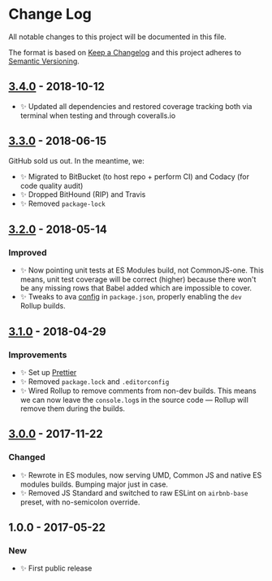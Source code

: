 # Change Log

All notable changes to this project will be documented in this file.

The format is based on [Keep a Changelog](http://keepachangelog.com/)
and this project adheres to [Semantic Versioning](http://semver.org/).

## [3.4.0] - 2018-10-12

- ✨ Updated all dependencies and restored coverage tracking both via terminal when testing and through coveralls.io

## [3.3.0] - 2018-06-15

GitHub sold us out. In the meantime, we:

- ✨ Migrated to BitBucket (to host repo + perform CI) and Codacy (for code quality audit)
- ✨ Dropped BitHound (RIP) and Travis
- ✨ Removed `package-lock`

## [3.2.0] - 2018-05-14

### Improved

- ✨ Now pointing unit tests at ES Modules build, not CommonJS-one. This means, unit test coverage will be correct (higher) because there won't be any missing rows that Babel added which are impossible to cover.
- ✨ Tweaks to ava [config](https://github.com/avajs/ava/blob/master/docs/recipes/es-modules.md) in `package.json`, properly enabling the `dev` Rollup builds.

## [3.1.0] - 2018-04-29

### Improvements

- ✨ Set up [Prettier](https://prettier.io)
- ✨ Removed `package.lock` and `.editorconfig`
- ✨ Wired Rollup to remove comments from non-dev builds. This means we can now leave the `console.log`s in the source code — Rollup will remove them during the builds.

## [3.0.0] - 2017-11-22

### Changed

- ✨ Rewrote in ES modules, now serving UMD, Common JS and native ES modules builds. Bumping major just in case.
- ✨ Removed JS Standard and switched to raw ESLint on `airbnb-base` preset, with no-semicolon override.

## 1.0.0 - 2017-05-22

### New

- ✨ First public release

[3.0.0]: https://bitbucket.org/codsen/arrayiffy-if-string/branches/compare/v3.0.0%0Dv1.0.2#diff
[3.1.0]: https://bitbucket.org/codsen/arrayiffy-if-string/branches/compare/v3.1.0%0Dv3.0.6#diff
[3.2.0]: https://bitbucket.org/codsen/arrayiffy-if-string/branches/compare/v3.2.0%0Dv3.1.1#diff
[3.3.0]: https://bitbucket.org/codsen/arrayiffy-if-string/branches/compare/v3.3.0%0Dv3.2.1#diff
[3.4.0]: https://bitbucket.org/codsen/arrayiffy-if-string/branches/compare/v3.4.0%0Dv3.3.3#diff
